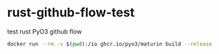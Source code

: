 # rust-github-flow-test
test rust PyO3 github flow


```bash
docker run --rm -v $(pwd):/io ghcr.io/pyo3/maturin build --release
```
